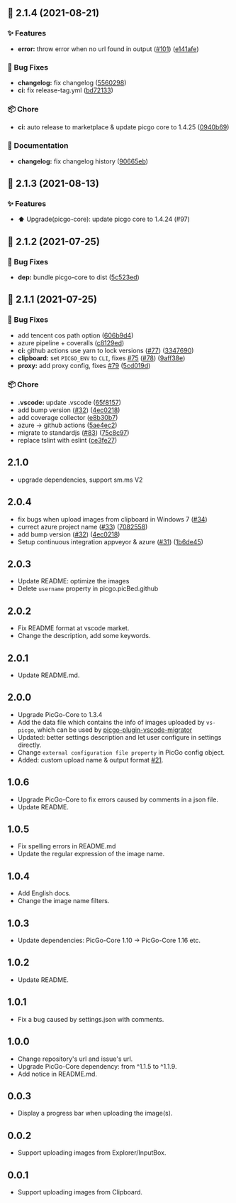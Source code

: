 ## :tada: 2.1.4 (2021-08-21)


### :sparkles: Features

* **error:** throw error when no url found in output ([#101](https://github.com/PicGo/vs-picgo/issues/101)) ([e141afe](https://github.com/PicGo/vs-picgo/commit/e141afe))


### :bug: Bug Fixes

* **changelog:** fix changelog ([5560298](https://github.com/PicGo/vs-picgo/commit/5560298))
* **ci:** fix release-tag.yml ([bd72133](https://github.com/PicGo/vs-picgo/commit/bd72133))


### :package: Chore

* **ci:** auto release to marketplace & update picgo core to 1.4.25 ([0940b69](https://github.com/PicGo/vs-picgo/commit/0940b69))


### :pencil: Documentation

* **changelog:** fix changelog history ([90665eb](https://github.com/PicGo/vs-picgo/commit/90665eb))



## :tada: 2.1.3 (2021-08-13)


### :sparkles: Features

* **:arrow_up:** Upgrade(picgo-core): update picgo core to 1.4.24 (#97)

## :tada: 2.1.2 (2021-07-25)


### :bug: Bug Fixes

* **dep:** bundle picgo-core to dist ([5c523ed](https://github.com/PicGo/vs-picgo/commit/5c523ed))



## :tada: 2.1.1 (2021-07-25)

### :bug: Bug Fixes

* add tencent cos path option ([606b9d4](https://github.com/PicGo/vs-picgo/commit/606b9d4))
* azure pipeline + coveralls ([c8129ed](https://github.com/PicGo/vs-picgo/commit/c8129ed))
* **ci:** github actions use yarn to lock versions ([#77](https://github.com/PicGo/vs-picgo/issues/77)) ([3347690](https://github.com/PicGo/vs-picgo/commit/3347690))
* **clipboard:** set `PICGO_ENV` to `CLI`, fixes [#75](https://github.com/PicGo/vs-picgo/issues/75) ([#78](https://github.com/PicGo/vs-picgo/issues/78)) ([9aff38e](https://github.com/PicGo/vs-picgo/commit/9aff38e))
* **proxy:** add proxy config, fixes [#79](https://github.com/PicGo/vs-picgo/issues/79) ([5cd019d](https://github.com/PicGo/vs-picgo/commit/5cd019d))


### :package: Chore

* **.vscode:** update .vscode ([65f8157](https://github.com/PicGo/vs-picgo/commit/65f8157))
* add bump version ([#32](https://github.com/PicGo/vs-picgo/issues/32)) ([4ec0218](https://github.com/PicGo/vs-picgo/commit/4ec0218))
* add coverage collector ([e8b30b7](https://github.com/PicGo/vs-picgo/commit/e8b30b7))
* azure -> github actions ([5ae4ec2](https://github.com/PicGo/vs-picgo/commit/5ae4ec2))
* migrate to standardjs ([#83](https://github.com/PicGo/vs-picgo/issues/83)) ([75c8c97](https://github.com/PicGo/vs-picgo/commit/75c8c97))
* replace tslint with eslint ([ce3fe27](https://github.com/PicGo/vs-picgo/commit/ce3fe27))

## 2.1.0

  * upgrade dependencies, support sm.ms V2

## 2.0.4

  * fix bugs when upload images from clipboard in Windows 7 ([#34](https://github.com/PicGo/vs-picgo/issues/34))
  * currect azure project name ([#33](https://github.com/PicGo/vs-picgo/issues/33)) ([7082558](https://github.com/PicGo/vs-picgo/commit/7082558))
  * add bump version ([#32](https://github.com/PicGo/vs-picgo/issues/32)) ([4ec0218](https://github.com/PicGo/vs-picgo/commit/4ec0218))
  * Setup continuous integration appveyor & azure  ([#31](https://github.com/PicGo/vs-picgo/issues/31)) ([1b6de45](https://github.com/PicGo/vs-picgo/commit/1b6de45))

## 2.0.3

  * Update README: optimize the images
  * Delete `username` property in picgo.picBed.github

## 2.0.2

  * Fix README format at vscode market.
  * Change the description, add some keywords.

## 2.0.1

  * Update README.md.

## 2.0.0

  * Upgrade PicGo-Core to 1.3.4
  * Add the data file which contains the info of images uploaded by `vs-picgo`, which can be used by [picgo-plugin-vscode-migrator](https://github.com/upupming/picgo-plugin-vscode-migrator)
  * Updated: better settings description and let user configure in settings directly.
  * Change `external configuration file property` in PicGo config object.
  * Added: custom upload name & output format [#21](https://github.com/PicGo/vs-picgo/pull/21).

## 1.0.6

  * Upgrade PicGo-Core to fix errors caused by comments in a json file.
  * Update README.

## 1.0.5

  * Fix spelling errors in README.md
  * Update the regular expression of the image name.

## 1.0.4

  * Add English docs.
  * Change the image name filters.

## 1.0.3

  * Update dependencies: PicGo-Core 1.10 -> PicGo-Core 1.16 etc.

## 1.0.2

  * Update README.

## 1.0.1

  * Fix a bug caused by settings.json with comments.

## 1.0.0

  * Change repository's url and issue's url.
  * Upgrade PicGo-Core dependency: from ^1.1.5 to ^1.1.9.
  * Add notice in README.md.

## 0.0.3

  * Display a progress bar when uploading the image(s).

## 0.0.2

  * Support uploading images from Explorer/InputBox.

## 0.0.1

  * Support uploading images from Clipboard.
